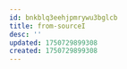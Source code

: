```yaml
---
id: bnkblq3eehjpmrywu3bglcb
title: from-sourceI
desc: ''
updated: 1750729899308
created: 1750729899308
---
```

